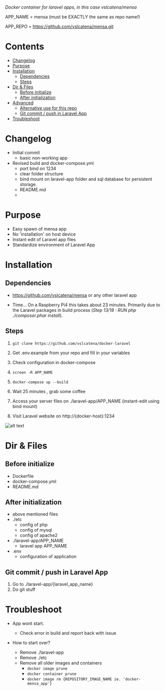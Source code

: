 *Docker container for laravel apps, in this case vslcatena/mensa*

APP_NAME = mensa (must be EXACTLY the same as repo name!)

APP_REPO = https://github.com/vslcatena/mensa.git

# Contents

- [Changelog](#changelog)
- [Purpose](#purpose)
- [Installation](#installation)
  - [Dependencies](#dependencies)
  - [Steps](#steps)
- [Dir & Files](#dir--files)
  - [Before initialize](#before-initialize)
  - [After initialization](#after-initialization)
- [Advanced](#advanced)
  - [Alternative use for this repo](#alternative-use-for-this-repo)
  - [Git commit / push in Laravel App](#git-commit--push-in-laravel-app)
- [Troubleshoot](#troubleshoot)

# Changelog
- Initial commit
  - basic non-working app
- Revised build and docker-compose.yml
  - port bind on 1234
  - clear folder structure
  - bind mount on laravel-app folder and sql database for persistent storage.
  - README.md
  - 


# Purpose
- Easy spawn of mensa app
- No 'installation' on host device
- Instant edit of Laravel app files
- Standardize environment of Laravel App


# Installation 

## Dependencies
- https://github.com/vslcatena/mensa or any other laravel app

- Time... On a Raspberry Pi4 this takes about 23 minutes. Primarily due to the Laravel packages in build process (*Step 13/18 : RUN php ./composer.phar install*).

## Steps

1. ```git clone https://github.com/vslcatena/docker-laravel``` 

2. Get .env.example from your repo and fill in your variables

3. Check configuration in docker-compose 

4. ```screen -R APP_NAME```

5. ```docker-compose up --build``` 
6. Wait 25 minutes , grab some coffee
7. Access your server files on ./laravel-app/APP_NAME (instant-edit using bind mount)
8. Visit Laravel website on http://{docker-host}:1234

![alt text](https://user-images.githubusercontent.com/12066560/89425998-f1ea6700-d739-11ea-8058-f7dcaeb96cf4.png)

# Dir & Files
## Before initialize
- Dockerfile
- docker-compose.yml
- README.md

## After initialization
- above mentioned files
- ./etc
  -  config of php
  -  config of mysql
  -  config of apache2
- ./laravel-app/APP_NAME
  - laravel app APP_NAME
- .env
  - configuration of application


## Git commit / push in Laravel App
1. Go to ./laravel-app/{laravel_app_name}
2. Do git stuff


# Troubleshoot
- App wont start.
  - Check error in build and report back with issue


- How to start over?
  - Remove ./laravel-app 
  - Remove ./etc
  - Remove all older images and containers
    - `docker image prune`
    - `docker container prune`
    - `docker image rm {REPOSITORY_IMAGE_NAME ie. 'docker-mensa_app'}`
